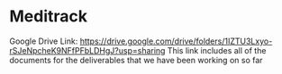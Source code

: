 # Meditrack
Google Drive Link: https://drive.google.com/drive/folders/1IZTU3Lxyo-rSJeNpcheK9NFfPFbLDHgJ?usp=sharing
This link includes all of the documents for the deliverables that we have been working on so far
